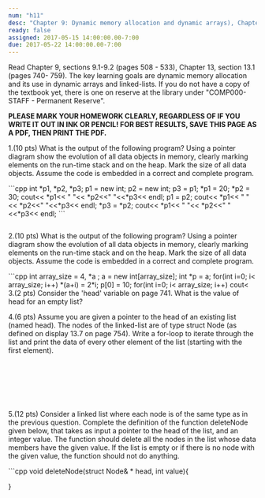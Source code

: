 ```yaml
---
num: "h11"
desc: "Chapter 9: Dynamic memory allocation and dynamic arrays), Chapter 13: Linked-lists"
ready: false
assigned: 2017-05-15 14:00:00.00-7:00
due: 2017-05-22 14:00:00.00-7:00
---
```

Read Chapter 9, sections 9.1-9.2 (pages 508 - 533), Chapter 13, section 13.1 (pages 740- 759). The key learning goals are dynamic memory allocation and its use in dynamic arrays and linked-lists. If you do not have a copy of the textbook yet, there is one on reserve at the library under "COMP000-STAFF - Permanent Reserve". 

<b>PLEASE MARK YOUR HOMEWORK CLEARLY, REGARDLESS OF IF YOU WRITE IT OUT IN INK OR PENCIL! FOR BEST RESULTS, SAVE THIS PAGE AS A PDF, THEN PRINT THE PDF.</b>

1.(10 pts) What is the output of the following program? Using a pointer diagram show the evolution of all data objects in memory, clearly marking elements on the run-time stack and on the heap. Mark the size of all data objects. Assume the code is embedded in a correct and complete program.
<div markdown="1">
```cpp
int *p1, *p2, *p3;
p1 = new int;
p2 = new int;
p3 = p1;
*p1 = 20;
*p2 = 30;
cout<< *p1<< " "<< *p2<<" "<<*p3<< endl;
p1 = p2;
cout<< *p1<< " "<< *p2<<" "<<*p3<< endl;
*p3 = *p2;
cout<< *p1<< " "<< *p2<<" "<<*p3<< endl;
```
</div>

<div style="margin-bottom:2em"></div>

2.(10 pts) What is the output of the following program? Using a pointer diagram show the evolution of all data objects in memory, clearly marking elements on the run-time stack and on the heap. Mark the size of all data objects. Assume the code is embedded in a correct and complete program.
<div markdown="1">
```cpp
int array_size = 4, *a ;
a = new int[array_size];
int *p = a;
for(int i=0; i< array_size; i++)
    *(a+i) = 2*i;
p[0] = 10;
for(int i=0; i< array_size; i++)
    cout<<a[i]<<" ";
cout<<endl;
```
</div>

<div class="pagebreak"></div>
3.(2 pts) Consider the 'head' variable on page 741. What is the value of head for an empty list?
<div style="margin-bottom:1em"></div>

 
4.(6 pts)  Assume you are given a pointer to the head of an existing list (named head). The nodes of the linked-list are of type struct Node (as defined on display 13.7 on page 754). Write a for-loop to iterate through the list and print the data of every other element of the list (starting with the first element).
<div style="margin-bottom:8em"></div>

5.(12 pts) Consider a linked list where each node is of the same type as in the previous question. Complete the definition of the function deleteNode given below, that takes as input a pointer to the head of the list, and an integer value. The function should delete all the nodes in the list whose data members have the given value. If the list is empty or if there is no node with the given value, the function should not do anything.
<div markdown="1">
```cpp
void deleteNode(struct Node& * head, int value){








































}

```
